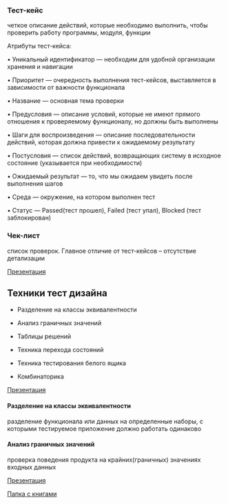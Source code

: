 ### Тест-кейс
четкое описание действий, которые необходимо выполнить, чтобы проверить работу программы, модуля, функции

Атрибуты тест-кейса:

• Уникальный идентификатор — необходим для удобной организации хранения и навигации

• Приоритет — очередность выполнения тест-кейсов, выставляется в зависимости от важности функционала

• Название — основная тема проверки

• Предусловия — описание условий, которые не имеют прямого отношения к проверяемому функционалу, но должны быть выполнены

• Шаги для воспроизведения — описание последовательности действий, которая должна привести к ожидаемому результату

• Постусловия — список действий, возвращающих систему в исходное состояние (указывается при необходимости)

• Ожидаемый результат — то, что мы ожидаем увидеть после выполнения шагов

• Среда — окружение, на котором выполнен тест

• Статус — Passed(тест прошел), Failed (тест упал), Blocked (тест заблокирован)

### Чек-лист
список проверок. Главное отличие от тест-кейсов – отсутствие детализации

[Презентация](https://docs.google.com/presentation/d/13YUn2uVaicaXqHd11xdY6vedCcIYptK-/edit?usp=drive_link&ouid=100462493827587974016&rtpof=true&sd=true)

## Техники тест дизайна
- Разделение на классы эквивалентности

- Анализ граничных значений

- Таблицы решений

- Техника перехода состояний

- Техника тестирования белого ящика

- Комбинаторика

[Презентация](https://docs.google.com/presentation/d/1nV0N7UcqEr6PVnhFQBh9qTJ2khhfiGKs/edit?usp=drive_link&ouid=100462493827587974016&rtpof=true&sd=true)

#### Разделение на классы эквивалентности
разделение функционала или данных на определенные наборы, с которыми тестируемое приложение должно работать одинаково

#### Анализ граничных значений
проверка поведения продукта на крайних(граничных) значениях входных данных

[Презентация](https://docs.google.com/presentation/d/1uVdcKJUaDrAZDnBAJzQsBDkojhb80AkQ/edit?usp=drive_link&ouid=100462493827587974016&rtpof=true&sd=true)

[Папка с книгами](https://drive.google.com/drive/folders/1OFzHMbb_5M_6s7C9dKOEFT1k6SUonogN?usp=sharing)